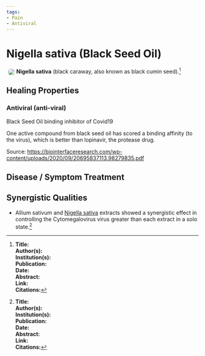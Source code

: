 ```yaml
---
tags:
- Pain
- Antiviral
---
```

# Nigella sativa (Black Seed Oil)

<img src="https://res.cloudinary.com/alchemist-cookbook/image/upload/w_200,f_auto/healing-items/Nigella sativa.jpg" style="border-radius: 5px; float:left; margin: 5px;">**Nigella sativa** (black caraway, also known as black cumin seed).[^1]

## Healing Properties

### Antiviral (anti-viral)

Black Seed Oil binding inhibitor of Covid19

One active compound from black seed oil has scored a binding affinity (to the virus), which is better than lopinavir, the protease drug.

Source: https://biointerfaceresearch.com/wp-content/uploads/2020/09/20695837113.98279835.pdf

## Disease / Symptom Treatment

## Synergistic Qualities
-  Allium sativum and [Nigella sativa](/nigella-sativa) extracts showed a synergistic effect in controlling the Cytomegalovirus virus greater than each extract in a solo state.[^1]

[^1]: **Title:** <br>**Author(s):**  <br>**Institution(s):** <br>**Publication:** <i> </i><br>**Date:** <br>**Abstract:** <i> </i><br>**Link:** []()<br>**Citations:**   